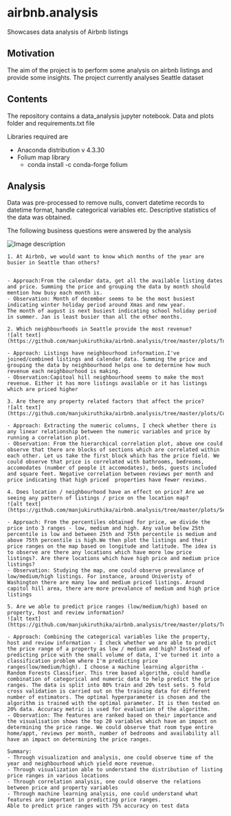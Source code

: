 # airbnb.analysis
Showcases data analysis of Airbnb listings

## Motivation
The aim of the project is to perform some analysis on airbnb listings and provide some insights.
The project currently analyses Seattle dataset

## Contents
The repository contains a data_analysis jupyter notebook. Data and plots folder and requirements.txt file


Libraries required are
- Anaconda distribution v 4.3.30
- Folium map library
	- conda install -c conda-forge folium


## Analysis

Data was pre-processed to remove nulls, convert datetime records to datetime format, handle categorical variables etc.
Descriptive statistics of the data was obtained.

The following business questions were answered by the analysis

![Image description](https://github.com/manjukiruthika/airbnb.analysis/tree/master/plots/Total_Listings_Price_per_month.png)
```
1. At Airbnb, we would want to know which months of the year are busier in Seattle than others?


- Approach:From the calendar data, get all the available listing dates and price. Summing the price and grouping the data by month should mention how busy each month is.
- Observation: Month of december seems to be the most busiest indicating winter holiday period around Xmas and new year. 
The month of august is next busiest indicating school holiday period in summer. Jan is least busier than all the other months.
```
```		
2. Which neighbourhoods in Seattle provide the most revenue?
![alt text](https://github.com/manjukiruthika/airbnb.analysis/tree/master/plots/Top_10_neighbourhood_by_listings_revenue.png)

- Approach: Listings have neighbourhood information.I've joined/combined listings and calendar data. Summing the price and grouping the data by neighbourhood helps one to determine how much revenue each neighbourhood is making.
- Observation:Capitoal hill neighbourhood seems to make the most revenue. Either it has more listings available or it has listings which are priced higher

```
```
3. Are there any property related factors that affect the price?
![alt text](https://github.com/manjukiruthika/airbnb.analysis/tree/master/plots/Corr_plot_Price_and_Property_Variables.png)

- Approach: Extracting the numeric columns, I check whether there is any linear relationship between the numeric variables and price by running a correlation plot.
- Observation: From the hierarchical correlation plot, above one could observe that there are blocks of sections which are correlated within each other. Let us take the first block which has the price field. We could observe that price is correlated with bathrooms, bedrooms, accomodates (number of people it accomodates), beds, guests included and square feet. Negative correlation between reviews per month and price indicating that high priced  properties have fewer reviews.
```
```
4. Does location / neighbourhood have an effect on price? Are we seeing any pattern of listings / price on the location map?
![alt text](https://github.com/manjukiruthika/airbnb.analysis/tree/master/plots/Seattle_Price_on_Map1.png)

- Approach: From the percentiles obtained for price, we divide the price into 3 ranges - low, medium and high. Any value below 25th percentile is low and between 25th and 75th percentile is medium and above 75th percentile is high.We then plot the listings and their price ranges on the map based on longitude and latitude. The idea is to observe are there any locations which have more low price listings?. Are there locations which have high price and medium price listings?
- Observation: Studying the map, one could observe prevalance of low/medium/high listings. For instance, around Univeristy of Washington there are many low and medium priced listings. Around capitol hill area, there are more prevalance of medium and high price listings

```
```
5. Are we able to predict price ranges (low/medium/high) based on property, host and review information?
![alt text](https://github.com/manjukiruthika/airbnb.analysis/tree/master/plots/Top_20_features_price_ranges.png)

- Approach: Combining the categorical variables like the property, host and review information - I check whether we are able to predict the price range of a property as low / medium and high? Instead of predicting price with the small volume of data, I've turned it into a classification problem where I'm predicting price ranges(low/medium/high). I choose a machine learning algorithm - Random Forests Classifier. This tree based algorithm, could handle combination of categorical and numeric data to help predict the price ranges. The data is split into 80% train and 20% test sets. 5 fold cross validation is carried out on the training data for different number of estimators. The optimal hyperparameter is chosen and the algorithm is trained with the optimal parameter. It is then tested on 20% data. Accuracy metric is used for evaluation of the algorithm.
- Observation: The features are ranked based on their importance and the visualisation shows the top 20 variables which have an impact on determining the price range. We could observe that room type entire home/appt, reviews per month, number of bedrooms and availability all have an impact on determining the price ranges.

```
```
Summary:
- Through visualization and analysis, one could observe time of the year and neighbourhood which yield more revenue.
- Through visualization able to understand the distribution of listing price ranges in various locations
- Through correlation analysis, one could observe the relations between price and property variables
- Through machine learning analysis, one could understand what features are important in predicting price ranges. 
Able to predict price ranges with 75% accuracy on test data
```